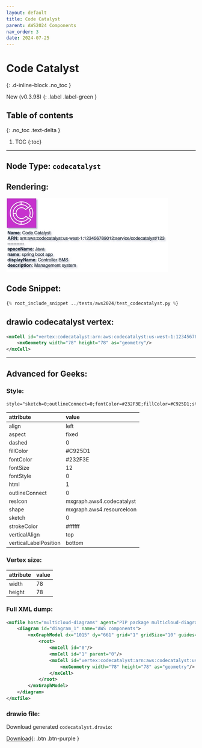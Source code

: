 ```yaml
---
layout: default
title: Code Catalyst
parent: AWS2024 Components
nav_order: 3
date: 2024-07-25
---
```


# Code Catalyst
{: .d-inline-block .no_toc }

New (v0.3.98)
{: .label .label-green }

## Table of contents
{: .no_toc .text-delta }

1. TOC
{:toc}

---


## Node Type: ``codecatalyst``

## Rendering:

![lambda](output/jpg/codecatalyst.jpg)

## Code Snippet:

```python
{% root_include_snippet ../tests/aws2024/test_codecatalyst.py %}
```

## drawio codecatalyst vertex:

```xml
<mxCell id="vertex:codecatalyst:arn:aws:codecatalyst:us-west-1:123456789012:service/codecatalyst/123" parent="1" vertex="1">
    <mxGeometry width="78" height="78" as="geometry"/>
</mxCell>
```
---

## Advanced for Geeks:

### Style:
```html
style="sketch=0;outlineConnect=0;fontColor=#232F3E;fillColor=#C925D1;strokeColor=#ffffff;dashed=0;verticalLabelPosition=bottom;verticalAlign=top;align=left;html=1;fontSize=12;fontStyle=0;aspect=fixed;shape=mxgraph.aws4.resourceIcon;resIcon=mxgraph.aws4.codecatalyst;"
```

| attribute | value |
|:----------|:------|
|align| left |
|aspect| fixed |
|dashed| 0 |
|fillColor| #C925D1 |
|fontColor| #232F3E |
|fontSize| 12 |
|fontStyle| 0 |
|html| 1 |
|outlineConnect| 0 |
|resIcon| mxgraph.aws4.codecatalyst |
|shape| mxgraph.aws4.resourceIcon |
|sketch| 0 |
|strokeColor| #ffffff |
|verticalAlign| top |
|verticalLabelPosition| bottom |

### Vertex size:

| attribute | value |
|:---------|:-----------|
| width    | 78  |
| height   |78|

### Full XML dump:
```xml
<mxfile host="multicloud-diagrams" agent="PIP package multicloud-diagrams. Generate resources in draw.io compatible format for Cloud infrastructure. Copyrights @ Roman Tsypuk 2023. MIT license." type="MultiCloud">
    <diagram id="diagram_1" name="AWS components">
        <mxGraphModel dx="1015" dy="661" grid="1" gridSize="10" guides="1" tooltips="1" connect="1" arrows="1" fold="1" page="1" pageScale="1" pageWidth="850" pageHeight="1100" math="0" shadow="1">
            <root>
                <mxCell id="0"/>
                <mxCell id="1" parent="0"/>
                <mxCell id="vertex:codecatalyst:arn:aws:codecatalyst:us-west-1:123456789012:service/codecatalyst/123" value="&lt;b&gt;Name&lt;/b&gt;: Code Catalyst&lt;BR&gt;&lt;b&gt;ARN&lt;/b&gt;: arn:aws:codecatalyst:us-west-1:123456789012:service/codecatalyst/123&lt;BR&gt;-----------&lt;BR&gt;&lt;b&gt;spaceName&lt;/b&gt;: Java&lt;BR&gt;&lt;b&gt;name&lt;/b&gt;: spring boot app&lt;BR&gt;&lt;b&gt;displayName&lt;/b&gt;: Controller BMS&lt;BR&gt;&lt;b&gt;description&lt;/b&gt;: Management system" style="sketch=0;outlineConnect=0;fontColor=#232F3E;fillColor=#C925D1;strokeColor=#ffffff;dashed=0;verticalLabelPosition=bottom;verticalAlign=top;align=left;html=1;fontSize=12;fontStyle=0;aspect=fixed;shape=mxgraph.aws4.resourceIcon;resIcon=mxgraph.aws4.codecatalyst;" parent="1" vertex="1">
                    <mxGeometry width="78" height="78" as="geometry"/>
                </mxCell>
            </root>
        </mxGraphModel>
    </diagram>
</mxfile>
```

### drawio file:

Download generated ``codecatalyst.drawio``:

[Download](output/drawio/codecatalyst.drawio){: .btn .btn-purple }